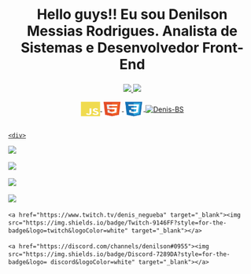 <h1 align="center" style.color="brown"> Hello guys!! Eu sou Denilson Messias Rodrigues.
  Analista de Sistemas e Desenvolvedor Front-End </h1>
  
###

<div align="center">
  <a href="https://github.com/Denilsonmessias">
        <img height="160em" src="https://github-readme-stats.vercel.app/api?username=Denilsonmessias&show_icons=true&theme=midnight-purple&include_all_commits=true&count_private=true"/>

<img height="160em" src="https://github-readme-stats.vercel.app/api/top-langs/?username=Denilsonmessias&layout=compact&langs_count=7&theme=midnight-purple"/>
    
</div>
  
  <div align="center" style="display: inline_block"><br>
 <img align="center" alt="Denis-Js" height="30" width="40" src="https://raw.githubusercontent.com/devicons/devicon/master/icons/javascript/javascript-plain.svg">
  <img align="center" alt="Denis-HTML" height="30" width="40" src="https://raw.githubusercontent.com/devicons/devicon/master/icons/html5/html5-original.svg">
  <img align="center" alt="Denis-CSS" height="30" width="40" src="https://raw.githubusercontent.com/devicons/devicon/master/icons/css3/css3-original.svg">
  <img align="center" alt="Denis-BS" height="30" width="40" src="https://cdn.jsdelivr.net/gh/devicons/devicon/icons/bootstrap/bootstrap-plain-wordmark.svg">
</div>
  
  ##
  
    <div>
     
  <a href="https://instagram.com/deniiiss_95" target="_blank"><img src="https://img.shields.io/badge/-Instagram-%23E4405F?style=for-the-badge&logo=instagram&logoColor=white" target="_blank"></a>
 
 <a href = "mailto:denilsonm95rodrig@gmail.com"><img src="https://img.shields.io/badge/-Gmail-%23333?style=for-the-badge&logo=gmail&logoColor=white" target="_blank"></a>
 
 <a href="https://www.linkedin.com/in/denilson-messias-rodrigues" target="_blank"><img src="https://img.shields.io/badge/-LinkedIn-%230077B5?style=for-the-badge&logo=linkedin&logoColor=white" target="_blank"></a> 

<a href="https://www.youtube.com/channel/UCAKk81JiFGN21uZoxEEUREA" target="_blank"><img src="https://img.shields.io/badge/YouTube-FF0000? style=for-the-badge&logo=youtube&logoColor=white" target="_blank"></a>  
 	
 	<a href="https://www.twitch.tv/denis_negueba" target="_blank"><img src="https://img.shields.io/badge/Twitch-9146FF?style=for-the- badge&logo=twitch&logoColor=white" target="_blank"></a>
 	
    <a href="https://discord.com/channels/denilson#0955"><img src="https://img.shields.io/badge/Discord-7289DA?style=for-the-badge&logo= discord&logoColor=white" target="_blank"></a>
 	
  </div> 
